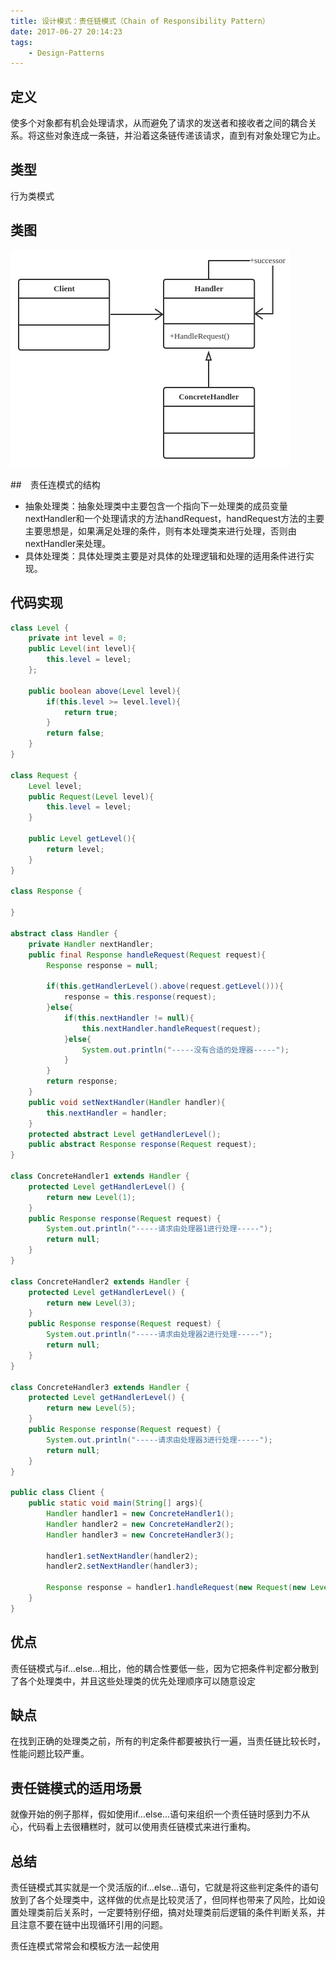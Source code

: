 ```yaml
---
title: 设计模式：责任链模式（Chain of Responsibility Pattern）
date: 2017-06-27 20:14:23
tags:
    - Design-Patterns
---
```


## 定义
使多个对象都有机会处理请求，从而避免了请求的发送者和接收者之间的耦合关系。将这些对象连成一条链，并沿着这条链传递该请求，直到有对象处理它为止。

## 类型
行为类模式

## 类图
![Chain Of Responsibility](./ChainOfResponsibility/ChainOfResponsibility.png)

##　责任连模式的结构
* 抽象处理类：抽象处理类中主要包含一个指向下一处理类的成员变量nextHandler和一个处理请求的方法handRequest，handRequest方法的主要主要思想是，如果满足处理的条件，则有本处理类来进行处理，否则由nextHandler来处理。
* 具体处理类：具体处理类主要是对具体的处理逻辑和处理的适用条件进行实现。

## 代码实现
```java
class Level {  
    private int level = 0;  
    public Level(int level){  
        this.level = level;  
    };  

    public boolean above(Level level){  
        if(this.level >= level.level){  
            return true;  
        }  
        return false;  
    }  
}  

class Request {  
    Level level;  
    public Request(Level level){  
        this.level = level;  
    }  

    public Level getLevel(){  
        return level;  
    }  
}  

class Response {  

}  

abstract class Handler {  
    private Handler nextHandler;      
    public final Response handleRequest(Request request){  
        Response response = null;  

        if(this.getHandlerLevel().above(request.getLevel())){  
            response = this.response(request);  
        }else{  
            if(this.nextHandler != null){  
                this.nextHandler.handleRequest(request);  
            }else{  
                System.out.println("-----没有合适的处理器-----");  
            }  
        }  
        return response;  
    }  
    public void setNextHandler(Handler handler){  
        this.nextHandler = handler;  
    }  
    protected abstract Level getHandlerLevel();  
    public abstract Response response(Request request);  
}  

class ConcreteHandler1 extends Handler {  
    protected Level getHandlerLevel() {  
        return new Level(1);  
    }  
    public Response response(Request request) {  
        System.out.println("-----请求由处理器1进行处理-----");  
        return null;  
    }  
}  

class ConcreteHandler2 extends Handler {  
    protected Level getHandlerLevel() {  
        return new Level(3);  
    }  
    public Response response(Request request) {  
        System.out.println("-----请求由处理器2进行处理-----");  
        return null;  
    }  
}  

class ConcreteHandler3 extends Handler {  
    protected Level getHandlerLevel() {  
        return new Level(5);  
    }  
    public Response response(Request request) {  
        System.out.println("-----请求由处理器3进行处理-----");  
        return null;  
    }  
}  

public class Client {  
    public static void main(String[] args){  
        Handler handler1 = new ConcreteHandler1();  
        Handler handler2 = new ConcreteHandler2();  
        Handler handler3 = new ConcreteHandler3();  

        handler1.setNextHandler(handler2);  
        handler2.setNextHandler(handler3);  

        Response response = handler1.handleRequest(new Request(new Level(4)));  
    }  
}  
```

## 优点
责任链模式与if…else…相比，他的耦合性要低一些，因为它把条件判定都分散到了各个处理类中，并且这些处理类的优先处理顺序可以随意设定

## 缺点
在找到正确的处理类之前，所有的判定条件都要被执行一遍，当责任链比较长时，性能问题比较严重。


## 责任链模式的适用场景
就像开始的例子那样，假如使用if…else…语句来组织一个责任链时感到力不从心，代码看上去很糟糕时，就可以使用责任链模式来进行重构。

## 总结
责任链模式其实就是一个灵活版的if…else…语句，它就是将这些判定条件的语句放到了各个处理类中，这样做的优点是比较灵活了，但同样也带来了风险，比如设置处理类前后关系时，一定要特别仔细，搞对处理类前后逻辑的条件判断关系，并且注意不要在链中出现循环引用的问题。

责任连模式常常会和模板方法一起使用
